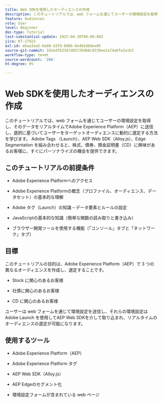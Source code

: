 ```yaml
---
title: Web SDKを使用したオーディエンスの作成
description: このチュートリアルでは、web フォームを通じてユーザーの環境設定を取得し、そのデータをリアルタイムでAdobe Experience Platform（AEP）に送信し、選択に基づいてユーザーをターゲットオーディエンスに動的に選定する方法を学びます。 Adobe Tags （Launch）、AEP Web SDK（Alloy.js）、Edge Segmentation を組み合わせると、株式、債券、預金証明書（CD）に興味があるお客様に、すぐにパーソナライズの機会を提供できます。
feature: Audiences
role: User
level: Beginner
doc-type: Tutorial
last-substantial-update: 2025-04-30T00:00:00Z
jira: KT-17923
exl-id: ebaa3aa5-0a08-43fd-8d06-8e4b5d8dee05
source-git-commit: 163edfb3367d03729d68c9339ee2af4a0fe3a1b3
workflow-type: tm+mt
source-wordcount: '266'
ht-degree: 0%

---
```


# Web SDKを使用したオーディエンスの作成

このチュートリアルでは、web フォームを通じてユーザーの環境設定を取得し、そのデータをリアルタイムでAdobe Experience Platform（AEP）に送信し、選択に基づいてユーザーをターゲットオーディエンスに動的に選定する方法を学びます。 Adobe Tags （Launch）、AEP Web SDK（Alloy.js）、Edge Segmentation を組み合わせると、株式、債券、預金証明書（CD）に興味があるお客様に、すぐにパーソナライズの機会を提供できます。

## このチュートリアルの前提条件

* Adobe Experience Platformへのアクセス

* Adobe Experience Platformの概念（プロファイル、オーディエンス、データセット）の基本的な理解

* Adobe タグ（Launch）の知識 – データ要素とルールの設定

* JavaScriptの基本的な知識（簡単な関数の読み取りと書き込み）

* ブラウザー開発ツールを使用する機能（「コンソール」タブと「ネットワーク」タブ）


## 目標

このチュートリアルの目的は、Adobe Experience Platform（AEP）で 3 つの異なるオーディエンスを作成し、選定することです。

* Stock に関心のあるお客様

* 社債に関心のあるお客様

* CD に関心のあるお客様

ユーザーは web フォームを通じて環境設定を送信し、それらの環境設定はAdobe Launch を使用してAEP Web SDKを介して取り込まれ、リアルタイムのオーディエンスの選定が可能になります。

## 使用するツール

* Adobe Experience Platform（AEP）

* Adobe Experience Platform タグ

* AEP Web SDK（Alloy.js）

* AEP Edgeのセグメント化

* 環境設定フォームが含まれている web ページ
